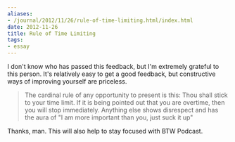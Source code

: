 ```yaml
---
aliases:
- /journal/2012/11/26/rule-of-time-limiting.html/index.html
date: 2012-11-26
title: Rule of Time Limiting
tags:
- essay
---
```

<p>I don't know who has passed this feedback, but I'm extremely grateful to this person. It's relatively easy to get a good feedback, but constructive ways of improving yourself are priceless.</p>

<blockquote>
  <p>The cardinal rule of any opportunity to present is this: Thou shall stick to your time limit. If it is being pointed out that you are overtime, then you will stop immediately. Anything else shows disrespect and has the aura of "I am more important than you, just suck it up"</p>
</blockquote>

<p>Thanks, man. This will also help to stay focused with BTW Podcast.</p>
